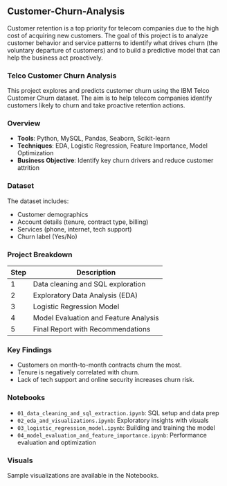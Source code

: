 ## Customer-Churn-Analysis
Customer retention is a top priority for telecom companies due to the high cost of acquiring new customers. The goal of this project is to analyze customer behavior and service patterns to identify what drives churn (the voluntary departure of customers) and to build a predictive model that can help the business act proactively.

### Telco Customer Churn Analysis

This project explores and predicts customer churn using the IBM Telco Customer Churn dataset. The aim is to help telecom companies identify customers likely to churn and take proactive retention actions.

### Overview

- **Tools**: Python, MySQL, Pandas, Seaborn, Scikit-learn
- **Techniques**: EDA, Logistic Regression, Feature Importance, Model Optimization
- **Business Objective**: Identify key churn drivers and reduce customer attrition

### Dataset

The dataset includes:
- Customer demographics
- Account details (tenure, contract type, billing)
- Services (phone, internet, tech support)
- Churn label (Yes/No)

### Project Breakdown

| Step | Description |
|------|-------------|
| 1    | Data cleaning and SQL exploration |
| 2    | Exploratory Data Analysis (EDA) |
| 3    | Logistic Regression Model |
| 4    | Model Evaluation and Feature Analysis |
| 5    | Final Report with Recommendations |

### Key Findings

- Customers on month-to-month contracts churn the most.
- Tenure is negatively correlated with churn.
- Lack of tech support and online security increases churn risk.

### Notebooks

- `01_data_cleaning_and_sql_extraction.ipynb`: SQL setup and data prep
- `02_eda_and_visualizations.ipynb`: Exploratory insights with visuals
- `03_logistic_regression_model.ipynb`: Building and training the model
- `04_model_evaluation_and_feature_importance.ipynb`: Performance evaluation and optimization

### Visuals

Sample visualizations are available in the Notebooks.
